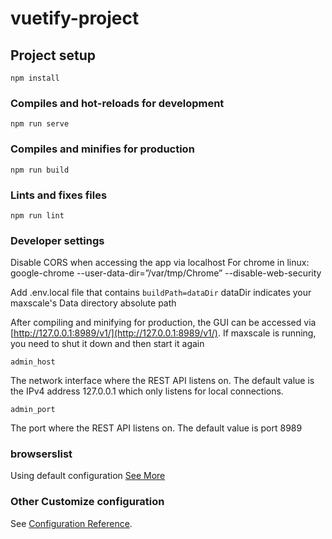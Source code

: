 # vuetify-project

## Project setup

```
npm install
```

### Compiles and hot-reloads for development

```
npm run serve
```

### Compiles and minifies for production

```
npm run build
```

### Lints and fixes files

```
npm run lint
```

### Developer settings
Disable CORS when accessing the app via localhost
For chrome in linux: google-chrome  --user-data-dir=”/var/tmp/Chrome” --disable-web-security


Add .env.local file that contains `buildPath=dataDir`
dataDir indicates your maxscale's Data directory absolute path

After compiling and minifying for production, the GUI can be accessed via
[http://127.0.0.1:8989/v1/](http://127.0.0.1:8989/v1/).
If maxscale is running, you need to shut it down and then start it again

`admin_host`

The network interface where the REST API listens on. The default value is the IPv4 address 127.0.0.1 which only listens for local connections.

`admin_port`

The port where the REST API listens on. The default value is port 8989

### browserslist

Using default configuration
[See More](https://github.com/browserslist/browserslist)

### Other Customize configuration

See [Configuration Reference](https://cli.vuejs.org/config/).
